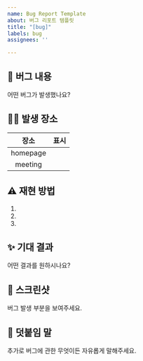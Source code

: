 ```yaml
---
name: Bug Report Template
about: 버그 리포트 템플릿
title: "[bug]"
labels: bug
assignees: ''

---
```


## 🤷 버그 내용
어떤 버그가 발생했나요?

## 🤷‍♂️ 발생 장소
| 장소 | 표시 |
| :-----: | :-----: |
| homepage |  |
| meeting |  |

## ⚠ 재현 방법
1.
2.
3.

## ✨ 기대 결과
어떤 결과를 원하시나요?

## 📸 스크린샷
버그 발생 부분을 보여주세요.

## 👄 덧붙임 말
추가로 버그에 관한 무엇이든 자유롭게 말해주세요.
